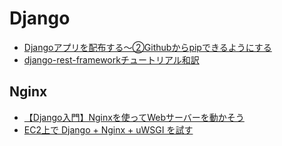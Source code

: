 
# Django


* [Djangoアプリを配布する〜②Githubからpipできるようにする](https://torina.top/detail/375/)
* [django-rest-frameworkチュートリアル和訳](http://sandmark.hateblo.jp/entry/2017/09/30/160945)




## Nginx

* [【Django入門】Nginxを使ってWebサーバーを動かそう](https://www.sejuku.net/blog/28751)
* [EC2上で Django + Nginx + uWSGI を試す](https://qiita.com/melos/items/91dc3b45a589ea5a369b)

